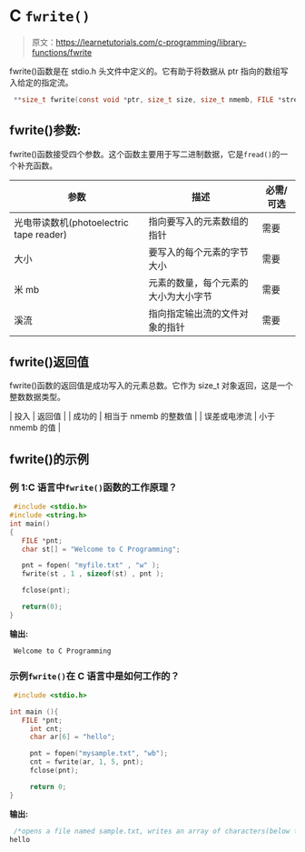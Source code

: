 # C `fwrite()`

> 原文：<https://learnetutorials.com/c-programming/library-functions/fwrite>

fwrite()函数是在 stdio.h 头文件中定义的。它有助于将数据从 ptr 指向的数组写入给定的指定流。

```c
 **size_t fwrite(const void *ptr, size_t size, size_t nmemb, FILE *stream);** #where stream should be a file pointer 

```

## fwrite()参数:

fwrite()函数接受四个参数。这个函数主要用于写二进制数据，它是`fread()`的一个补充函数。

| 参数 | 描述 | 必需/可选 |
| --- | --- | --- |
| 光电带读数机(photoelectric tape reader) | 指向要写入的元素数组的指针 | 需要 |
| 大小 | 要写入的每个元素的字节大小 | 需要 |
| 米 mb | 元素的数量，每个元素的大小为大小字节 | 需要 |
| 溪流 | 指向指定输出流的文件对象的指针 | 需要 |

## fwrite()返回值

fwrite()函数的返回值是成功写入的元素总数。它作为 size_t 对象返回，这是一个整数数据类型。

| 投入 | 返回值 |
| 成功的 | 相当于 nmemb 的整数值 |
| 误差或电渗流 | 小于 nmemb 的值 |

## fwrite()的示例

### 例 1:C 语言中`fwrite()`函数的工作原理？

```c
 #include <stdio.h>
#include <string.h>
int main()
{
   FILE *pnt;
   char st[] = "Welcome to C Programming";

   pnt = fopen( "myfile.txt" , "w" );
   fwrite(st , 1 , sizeof(st) , pnt );

   fclose(pnt);

   return(0);
} 

```

**输出:**

```c
 Welcome to C Programming 
```

### 示例`fwrite()`在 C 语言中是如何工作的？

```c
 #include <stdio.h>

int main (){
   FILE *pnt;
     int cnt;
     char ar[6] = "hello";

     pnt = fopen("mysample.txt", "wb");
     cnt = fwrite(ar, 1, 5, pnt);
     fclose(pnt);

     return 0;
} 

```

**输出:**

```c
 /*opens a file named sample.txt, writes an array of characters(below text) to the file, and closes it. */
hello 
```